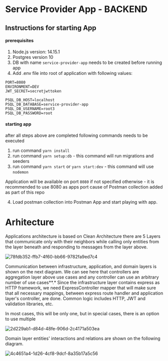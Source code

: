 # Service Provider App - BACKEND


## Instructions for starting App

#### prerequisites
1. Node.js version: 14.15.1
2. Postgres version 10
3. DB with name `service-provider-app` needs to be created before running app
4. Add .env file into root of application with following values:
```
PORT=8080
ENVIRONMENT=DEV
JWT_SECRET=secretjwttoken

PSQL_DB_HOST=localhost
PSQL_DB_DATABASE=service-provider-app
PSQL_DB_USERNAME=root3
PSQL_DB_PASSWORD=root
```

#### starting app
after all steps above are completed following commands needs to be executed
1. run command `yarn install`
2. run command `yarn setup:db` - this command will run migrations and seeders
3. run command `yarn start` or `yarn start:dev` - this command will use `nodemon`

Application will be available on port `8080` if not specified otherwise - it is recommended to use 8080 as apps port cause of Postman collection added as part of this repo

4. Load postman collection into Postman App and start playing with app.


# Arhitecture
Applications architecture is based on Clean Architecture there are 5 Layers that communicate only with their neighbors while calling only entities from the layer beneath and responding to messages from the layer above.

![78fdb352-ffb7-4f60-bb66-9782fa9ed7c4](https://user-images.githubusercontent.com/11150288/121835644-17d58600-ccd2-11eb-8cb9-dabb8a3895d9.png)

Communication between infrastructure, application, and domain layers is shown on the next diagram. We can see here that controllers are aggregation layer above use cases and any controller can use an arbitrary number of use cases**.* Since the infrastructure layer contains express as HTTP framework, we need ExpressController mapper that will make sure that all necessary mappings, between express route handler and application layer's controller, are done. Common logic includes HTTP, JWT and validation libraries, etc.

In most cases, this will be only one, but in special cases, there is an option to use multiple

![2d229ab1-d84d-48fe-906d-2c4171a503ea](https://user-images.githubusercontent.com/11150288/121836766-6be16a00-ccd4-11eb-8dca-97c12d9fd4f3.png)

Domain layer entities' interactions and relations are shown on the following diagram.

![4c4651a4-1d26-4cf8-9dcf-8a35b17a5c56](https://user-images.githubusercontent.com/11150288/121836819-8582b180-ccd4-11eb-9dc1-718c804b6aa5.png)
